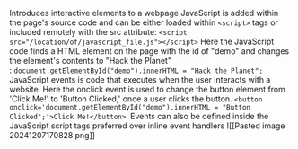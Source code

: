 Introduces interactive elements to a webpage
JavaScript is added within the page's source code and can be either loaded within `<script>` tags or included remotely with the src attribute: `<script src="/location/of/javascript_file.js"></script>`
Here the JavaScript code finds a HTML element on the page with the id of "demo" and changes the element's contents to "Hack the Planet" : `document.getElementById("demo").innerHTML = "Hack the Planet";`
JavaScript events is code that executes when the user interacts with a website. 
Here the onclick event is used to change the button element from 'Click Me!' to 'Button Clicked,' once a user clicks the button. 
`<button onclick='document.getElementById("demo").innerHTML = "Button Clicked";'>Click Me!</button>` 
Events can also be defined inside the JavaScript script tags 
	preferred over inline event handlers
![[Pasted image 20241207170828.png]]
